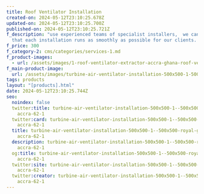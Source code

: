 ```yaml
---
title: Roof Ventilator Installation
created-on: 2024-05-12T23:10:25.678Z
updated-on: 2024-05-12T23:10:25.700Z
published-on: 2024-05-12T23:10:25.721Z
f_description: "use experienced teams of specialist installers,  we can ensure
  that each installation runs as smoothly as possible for our clients. "
f_price: 300
f_category-2: cms/categories/services-1.md
f_product-images:
  - url: /assets/images/1-roof-ventilator-extractor-accra-ghana-roof-ventilators-500x500.jpg
f_main-product-image:
  url: /assets/images/turbine-air-ventilator-installation-500x500-1-500x500-royal-gold-course-industrial-roof-vent-installation-industraial-commercial-ghana-accra-62-1.webp
tags: products
layout: "[products].html"
date: 2024-05-12T23:10:25.744Z
seo:
  noindex: false
  twitter:title: turbine-air-ventilator-installation-500x500-1--500x500-royal-gold-course-industrial-roof-vent-installation-industraial-commercial-ghana-
    accra-62-1
  twitter:card: turbine-air-ventilator-installation-500x500-1--500x500-royal-gold-course-industrial-roof-vent-installation-industraial-commercial-ghana-
    accra-62-1
  title: turbine-air-ventilator-installation-500x500-1--500x500-royal-gold-course-industrial-roof-vent-installation-industraial-commercial-ghana-
    accra-62-1
  description: turbine-air-ventilator-installation-500x500-1--500x500-royal-gold-course-industrial-roof-vent-installation-industraial-commercial-ghana-
    accra-62-1
  og:title: turbine-air-ventilator-installation-500x500-1--500x500-royal-gold-course-industrial-roof-vent-installation-industraial-commercial-ghana-
    accra-62-1
  twitter:site: turbine-air-ventilator-installation-500x500-1--500x500-royal-gold-course-industrial-roof-vent-installation-industraial-commercial-ghana-
    accra-62-1
  twitter:creator: turbine-air-ventilator-installation-500x500-1--500x500-royal-gold-course-industrial-roof-vent-installation-industraial-commercial-ghana-
    accra-62-1
---
```


